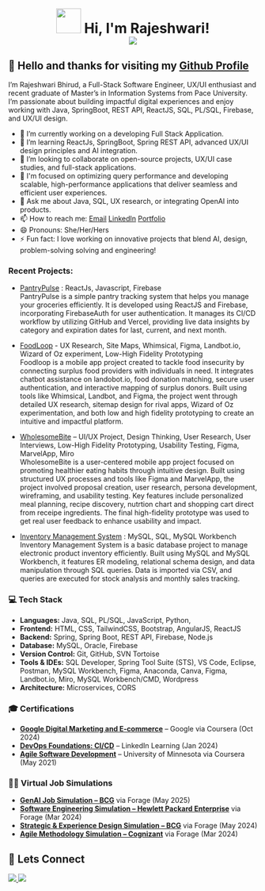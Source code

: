 <h1 align="center">
  <img src="https://media.giphy.com/media/j0HjChGV0J44KrrlGv/giphy.gif" width="50"> 
  Hi, I'm Rajeshwari! <br/> 
  <img src="https://readme-typing-svg.herokuapp.com?font=Fira+Code&pause=1000&color=1E90FF&width=700&lines=Software+Engineer+%7C+Full-Stack+Developer+%7C+Tech+Enthusiast;Problem+Solver+%7C+UI%2FUX+Designer+%7C+Java+Developer;AI+Explorer+%7C+Open-Source+Contributor+%7C+Lifelong+Learner" />


</h1>

## 👋 Hello and thanks for visiting my [Github Profile](https://github.com/rajeshwarib22)

I’m Rajeshwari Bhirud, a Full-Stack Software Engineer, UX/UI enthusiast and recent graduate of Master’s in Information Systems from Pace University. I’m passionate about building impactful digital experiences and enjoy working with Java, SpringBoot, REST API, ReactJS, SQL, PL/SQL, Firebase, and UX/UI design.

- 🔭 I’m currently working on a developing Full Stack Application.
- 🌱 I’m learning ReactJs, SpringBoot, Spring REST API, advanced UX/UI design principles and AI integration.
- 👯 I’m looking to collaborate on open-source projects, UX/UI case studies, and full-stack applications.
- 🤔 I'm focused on optimizing query performance and developing scalable, high-performance applications that deliver seamless and efficient user experiences.
- 💬 Ask me about Java, SQL, UX research, or integrating OpenAI into products.
- 📫 How to reach me:
  [Email](mailto:rajeshwari.bhirud@gmail.com)   [LinkedIn](https://www.linkedin.com/in/rajeshwari-bhirud/)  [Portfolio](https://portfolio-rb-nu.vercel.app/)
- 😄 Pronouns: She/Her/Hers
- ⚡ Fun fact: I love working on innovative projects that blend AI, design, problem-solving solving and engineering!

### Recent Projects:

- [PantryPulse](https://pantry-tracker-system.vercel.app/)  :   ReactJs, Javascript, Firebase <br>
PantryPulse is a simple pantry tracking system that helps you manage your groceries efficiently. It is developed using ReactJS and Firebase, incorporating FirebaseAuth for user authentication. It manages its CI/CD workflow by utilizing GitHub and Vercel, providing live data insights by category and expiration dates for last, current, and next month.

- [FoodLoop](https://github.com/rajeshwarib22/Zero-Hunger-FoodLoop-Project) - UX Research, Site Maps, Whimsical, Figma, Landbot.io, Wizard of Oz experiment, Low-High Fidelity Prototyping<br>
Foodloop is a mobile app project created to tackle food insecurity by connecting surplus food providers with individuals in need. It integrates chatbot assistance on landobot.io, food donation matching, secure user authentication, and interactive mapping of surplus donors. Built using tools like Whimsical, Landbot, and Figma, the project went through detailed UX research, sitemap design for rival apps, Wizard of Oz experimentation, and both low and high fidelity prototyping to create an intuitive and impactful platform.

- [WholesomeBite](https://github.com/rajeshwarib22/WholesomeBite-UI-UX-project) – UI/UX Project, Design Thinking,  User Research,  User Interviews, Low-High Fidelity Prototyping, Usability Testing, Figma, MarvelApp, Miro<br>
WholesomeBite is a user-centered mobile app project focused on promoting healthier eating habits through intuitive design. Built using structured UX processes and tools like Figma and MarvelApp, the project involved proposal creation, user research, persona development, wireframing, and usability testing. Key features include personalized meal planning, recipe discovery, nutrtion chart and shopping cart direct from receipe ingredients. The final high-fidelity prototype was used to get real user feedback to enhance usability and impact.

- [Inventory Management System](https://github.com/rajeshwarib22/InventoryManagementSystem)  : MySQL, SQL, MySQL Workbench <br>
Inventory Management System is a basic database project to manage electronic product inventory efficiently. Built using MySQL and MySQL Workbench, it features ER modeling, relational schema design, and data manipulation through SQL queries. Data is imported via CSV, and queries are executed for stock analysis and monthly sales tracking.



### 💻 Tech Stack  
- **Languages:** Java, SQL, PL/SQL, JavaScript, Python,   
- **Frontend:** HTML, CSS, TailwindCSS, Bootstrap, AngularJS, ReactJS  
- **Backend:** Spring, Spring Boot, REST API, Firebase, Node.js
- **Database:** MySQL, Oracle, Firebase  
- **Version Control:** Git, GitHub, SVN Tortoise  
- **Tools & IDEs:** SQL Developer, Spring Tool Suite (STS), VS Code, Eclipse, Postman, MySQL Workbench, Figma, Anaconda, Canva, Figma, Landbot.io, Miro, MySQL Workbench/CMD, Wordpress
- **Architecture:** Microservices, CORS


### 🎓 Certifications

- **[Google Digital Marketing and E-commerce](https://www.coursera.org/account/accomplishments/specialization/PNQ63CX6EZBJ)** – Google via Coursera (Oct 2024)  
- **[DevOps Foundations: CI/CD](https://www.linkedin.com/learning/certificates/688b42aed28ccc19f84f1cc6716f561dfd6c2a283dc7ba801b88c412f40a9f4c?u=57121697)** – LinkedIn Learning (Jan 2024)  
- **[Agile Software Development](https://www.coursera.org/account/accomplishments/verify/KDT5JXCNBMX4)** – University of Minnesota via Coursera (May 2021)  

### 🧑‍💻 Virtual Job Simulations

- **[GenAI Job Simulation – BCG](https://forage-uploads-prod.s3.amazonaws.com/completion-certificates/SKZxezskWgmFjRvj9/gabev3vXhuACr48eb_SKZxezskWgmFjRvj9_Jqwn9qYgCAWH8HCE7_1746296925659_completion_certificate.pdf)** via Forage (May 2025)  
- **[Software Engineering Simulation – Hewlett Packard Enterprise](https://forage-uploads-prod.s3.amazonaws.com/completion-certificates/Hewlett%20Packard%20Enterprise%20/da2T3WZCbMAJD7bNB_Hewlett%20Packard%20Enterprise_Jqwn9qYgCAWH8HCE7_1710129458516_completion_certificate.pdf)** via Forage (Mar 2024)  
- **[Strategic & Experience Design Simulation – BCG](https://forage-uploads-prod.s3.amazonaws.com/completion-certificates/BCG%20/WkzSp3gqQriGfpM7H_BCG_Jqwn9qYgCAWH8HCE7_1716767062800_completion_certificate.pdf)** via Forage (May 2024)  
- **[Agile Methodology Simulation – Cognizant](https://forage-uploads-prod.s3.amazonaws.com/completion-certificates/Cognizant/ZZswQd6xGydd758vz_Cognizant_Jqwn9qYgCAWH8HCE7_1709535315704_completion_certificate.pdf)** via Forage (Mar 2024)  



## 🤝 Lets Connect
<p align="left">
  <a href="https://www.linkedin.com/in/rajeshwari-bhirud">
    <img src="https://img.shields.io/badge/-LinkedIn-blue?style=for-the-badge&logo=linkedin&logoColor=white"/>
  </a>
  <a href="https://github.com/rajeshwari-bhirud">
    <img src="https://img.shields.io/badge/-GitHub-black?style=for-the-badge&logo=github&logoColor=white"/>
  </a>
</p>


